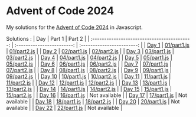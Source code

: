 # Advent of Code 2024

My solutions for the [Advent of Code 2024](https://adventofcode.com/) in Javascript.

Solutions :
|                     Day                      |         Part 1             |         Part 2             |
| :------------------------------------------: | :------------------------: | :------------------------: |
| [Day 1](https://adventofcode.com/2024/day/1) | [01/part1.js](01/part1.js) | [01/part2.js](01/part2.js) |
| [Day 2](https://adventofcode.com/2024/day/2) | [02/part1.js](02/part1.js) | [02/part2.js](02/part2.js) |
| [Day 3](https://adventofcode.com/2024/day/3) | [03/part1.js](03/part1.js) | [03/part2.js](03/part2.js) |
| [Day 4](https://adventofcode.com/2024/day/4) | [04/part1.js](04/part1.js) | [04/part2.js](04/part2.js) |
| [Day 5](https://adventofcode.com/2024/day/5) | [05/part1.js](05/part1.js) | [05/part2.js](05/part2.js) |
| [Day 6](https://adventofcode.com/2024/day/6) | [06/part1.js](06/part1.js) | [06/part2.js](06/part2.js) |
| [Day 7](https://adventofcode.com/2024/day/7) | [07/part1.js](07/part1.js) | [07/part2.js](07/part2.js) |
| [Day 8](https://adventofcode.com/2024/day/8) | [08/part1.js](08/part1.js) | [08/part2.js](08/part2.js) |
| [Day 9](https://adventofcode.com/2024/day/9) | [09/part1.js](09/part1.js) | [09/part2.js](09/part2.js) |
| [Day 10](https://adventofcode.com/2024/day/10) | [10/part1.js](10/part1.js) | [10/part2.js](10/part2.js) |
| [Day 11](https://adventofcode.com/2024/day/11) | [11/part1.js](11/part1.js) | [11/part2.js](11/part2.js) |
| [Day 12](https://adventofcode.com/2024/day/12) | [12/part1.js](12/part1.js) | [12/part2.js](12/part2.js) |
| [Day 13](https://adventofcode.com/2024/day/13) | [13/part1.js](13/part1.js) | [13/part2.js](13/part2.js) |
| [Day 14](https://adventofcode.com/2024/day/14) | [14/part1.js](14/part1.js) | [14/part2.js](14/part2.js) |
| [Day 15](https://adventofcode.com/2024/day/15) | [15/part1.js](15/part1.js) | [15/part2.js](15/part2.js) |
| [Day 16](https://adventofcode.com/2024/day/16) | [16/part1.js](16/part1.js) | Not available |
| [Day 17](https://adventofcode.com/2024/day/17) | [17/part1.js](17/part1.js) | Not available |
| [Day 18](https://adventofcode.com/2024/day/18) | [18/part1.js](18/part1.js) | [18/part2.js](18/part2.js) |
| [Day 20](https://adventofcode.com/2024/day/20) | [20/part1.js](20/part1.js) | Not available |
| [Day 22](https://adventofcode.com/2024/day/22) | [22/part1.js](22/part1.js) | Not available |
